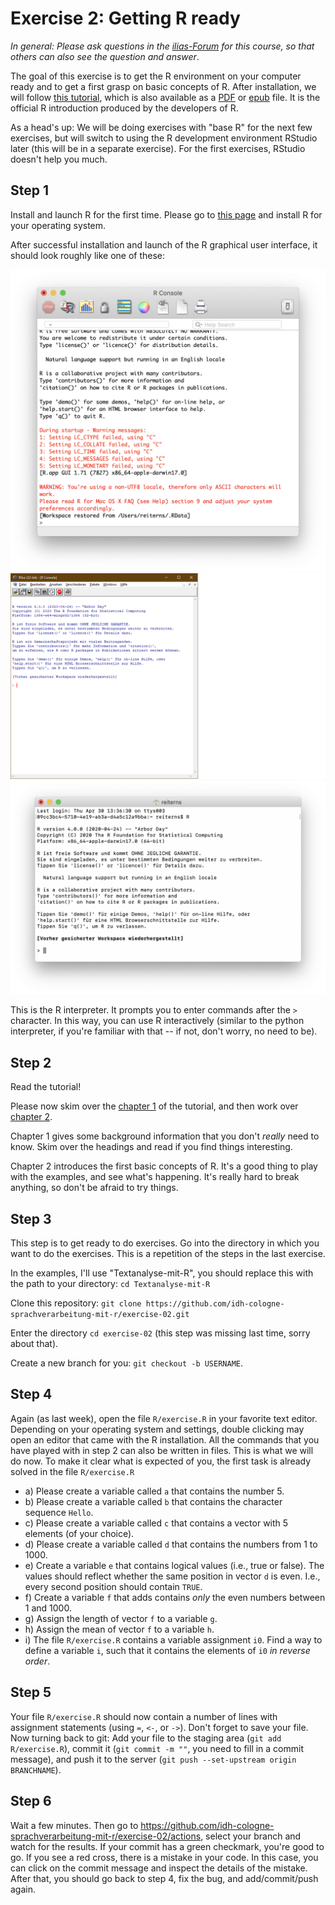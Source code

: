 # Exercise 2: Getting R ready

*In general: Please ask questions in the [ilias-Forum](https://www.ilias.uni-koeln.de/ilias/goto_uk_frm_3270419.html) for this course, so that others can also see the question and answer*.

The goal of this exercise is to get the R environment on your computer ready and to get a first grasp on basic concepts of R. After installation, we will follow [this tutorial](https://cran.r-project.org/doc/manuals/r-release/R-intro.html), which is also available as a [PDF](https://cran.r-project.org/doc/manuals/r-release/R-intro.pdf) or [epub](https://cran.r-project.org/doc/manuals/r-release/R-intro.epub) file. It is the official R introduction produced by the developers of R.

As a head's up: We will be doing exercises with "base R" for the next few exercises, but will switch to using the R development environment RStudio later (this will be in a separate exercise). For the first exercises, RStudio doesn't help you much.

## Step 1
Install and launch R for the first time. Please go to [this page](https://cran.r-project.org/index.html) and install R for your operating system. 

After successful installation and launch of the R graphical user interface, it should look roughly like one of these:

![R GUI on Mac](img/r-gui-mac.png)
![R GUI on Windows](img/r-gui-win.png)
![R GUI on console](img/r-gui-console.png)

This is the R interpreter. It prompts you to enter commands after the `>` character. In this way, you can use R interactively (similar to the python interpreter, if you're familiar with that -- if not, don't worry, no need to be). 

## Step 2
Read the tutorial!

Please now skim over the [chapter 1](https://cran.r-project.org/doc/manuals/r-release/R-intro.html#Introduction-and-preliminaries) of the tutorial, and then work over [chapter 2](https://cran.r-project.org/doc/manuals/r-release/R-intro.html#Simple-manipulations-numbers-and-vectors).

Chapter 1 gives some background information that you don't *really* need to know. Skim over the headings and read if you find things interesting.

Chapter 2 introduces the first basic concepts of R. It's a good thing to play with the examples, and see what's happening. It's really hard to break anything, so don't be afraid to try things.

## Step 3
This step is to get ready to do exercises.
Go into the directory in which you want to do the exercises. This is a repetition of the steps in the last exercise. 

In the examples, I'll use "Textanalyse-mit-R", you should replace this with the path to your directory: `cd Textanalyse-mit-R`

Clone this repository: `git clone https://github.com/idh-cologne-sprachverarbeitung-mit-r/exercise-02.git`

Enter the directory `cd exercise-02` (this step was missing last time, sorry about that).

Create a new branch for you: `git checkout -b USERNAME`.

## Step 4
Again (as last week), open the file `R/exercise.R` in your favorite text editor. Depending on your operating system and settings, double clicking may open an editor that came with the R installation. All the commands that you have played with in step 2 can also be written in files. This is what we will do now. To make it clear what is expected of you, the first task is already solved in the file `R/exercise.R`


- a) Please create a variable called `a` that contains the number 5.
- b) Please create a variable called `b` that contains the character sequence `Hello`.
- c) Please create a variable called `c` that contains a vector with 5 elements (of your choice).
- d) Please create a variable called `d` that contains the numbers from 1 to 1000.
- e) Create a variable `e` that contains logical values (i.e., true or false). The values should reflect whether the same position in vector `d` is even. I.e., every second position should contain `TRUE`.
- f) Create a variable `f` that adds contains *only* the even numbers between 1 and 1000.
- g) Assign the length of vector `f` to a variable `g`.
- h) Assign the mean of vector `f` to a variable `h`.
- i) The file `R/exercise.R` contains a variable assignment `i0`. Find a way to define a variable `i`, such that it contains the elements of `i0` *in reverse order*.


## Step 5
Your file `R/exercise.R` should now contain a number of lines with assignment statements (using `=`, `<-`, or `->`). Don't forget to save your file.
Now turning back to git: Add your file to the staging area (`git add R/exercise.R`), commit it (`git commit -m ""`, you need to fill in a commit message), and push it to the server (`git push --set-upstream origin BRANCHNAME`).

## Step 6

Wait a few minutes. Then go to https://github.com/idh-cologne-sprachverarbeitung-mit-r/exercise-02/actions, select your branch and watch for the results. If your commit has a green checkmark, you're good to go. If you see a red cross, there is a mistake in your code. In this case, you can click on the commit message and inspect the details of the mistake. After that, you should go back to step 4, fix the bug, and add/commit/push again.